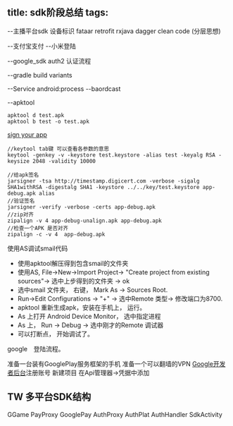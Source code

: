 title: sdk阶段总结
tags:
---

--主播平台sdk
设备标识
fataar
retrofit
rxjava
dagger
clean code (分层思想)

--支付宝支付
--小米登陆

--google_sdk
auth2 认证流程

--gradle
build variants


--Service
android:process
--baordcast

--apktool
```
apktool d test.apk
apktool b test -o test.apk
```
[sign your app](https://developer.android.com/studio/publish/app-signing.html#signing-manually)
```
//keytool tab键 可以查看各参数的意思
keytool -genkey -v -keystore test.keystore -alias test -keyalg RSA -keysize 2048 -validity 10000

//给apk签名
jarsigner -tsa http://timestamp.digicert.com -verbose -sigalg SHA1withRSA -digestalg SHA1 -keystore ../../key/test.keystore app-debug.apk alias
//验证签名
jarsigner -verify -verbose -certs app-debug.apk
//zip对齐
zipalign -v 4 app-debug-unalign.apk app-debug.apk
//检查一个APK 是否对齐
zipalign -c -v 4  app-debug.apk
```

使用AS调试smail代码
+ 使用apktool解压得到包含smail的文件夹
+ 使用AS, File->New->Import Project->
            "Create project from existing sources"-> 选中上步得到的文件夹
            -> ok
+ 选中smail 文件夹， 右键， Mark As -> Sources Root.
+ Run->Edit Configurations -> "+" -> 选中Remote 类型-> 修改端口为8700.
+ apktool 重新生成apk，安装在手机上， 运行。
+ As 上打开 Android Device Monitor， 选中指定进程
+ As 上， Run -> Debug -> 选中刚才的Remote 调试器
+ 可以打断点， 开始调试了。


































google　登陆流程。

准备一台装有GooglePlay服务框架的手机
准备一个可以翻墙的VPN
[Google开发者后台](https://console.developers.google.com)注册账号
新建项目
在Api管理器->凭据中添加


TW 多平台SDK结构
--
GGame
    PayProxy 
        GooglePay
    AuthProxy
        AuthPlat
            AuthHandler
    SdkActivity       
